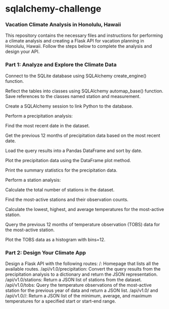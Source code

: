 # sqlalchemy-challenge

### Vacation Climate Analysis in Honolulu, Hawaii

This repository contains the necessary files and instructions for performing a climate analysis and creating a Flask API for vacation planning in Honolulu, Hawaii. Follow the steps below to complete the analysis and design your API.

### Part 1: Analyze and Explore the Climate Data

Connect to the SQLite database using SQLAlchemy create_engine() function.

Reflect the tables into classes using SQLAlchemy automap_base() function. Save references to the classes named station and measurement.

Create a SQLAlchemy session to link Python to the database.


Perform a precipitation analysis:

Find the most recent date in the dataset.

Get the previous 12 months of precipitation data based on the most recent date.

Load the query results into a Pandas DataFrame and sort by date.

Plot the precipitation data using the DataFrame plot method.

Print the summary statistics for the precipitation data.

Perform a station analysis:

Calculate the total number of stations in the dataset.

Find the most-active stations and their observation counts.

Calculate the lowest, highest, and average temperatures for the most-active station.

Query the previous 12 months of temperature observation (TOBS) data for the most-active station.

Plot the TOBS data as a histogram with bins=12.

### Part 2: Design Your Climate App
Design a Flask API with the following routes:
/: Homepage that lists all the available routes.
/api/v1.0/precipitation: Convert the query results from the precipitation analysis to a dictionary and return the JSON representation.
/api/v1.0/stations: Return a JSON list of stations from the dataset.
/api/v1.0/tobs: Query the temperature observations of the most-active station for the previous year of data and return a JSON list.
/api/v1.0/<start> and /api/v1.0/<start>/<end>: Return a JSON list of the minimum, average, and maximum temperatures for a specified start or start-end range.
